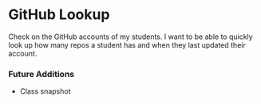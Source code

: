 # GitHub Lookup

Check on the GitHub accounts of my students. I want to be able to quickly look up how many repos a student has and when they last updated their account. 

### Future Additions

- Class snapshot